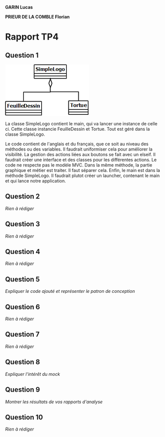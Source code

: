 **GARIN Lucas**

**PRIEUR DE LA COMBLE Florian**

# Rapport TP4

## Question 1
![IMAGE](images/tp4.PNG "Lamba expression")

La classe SimpleLogo contient le main, qui va lancer une instance de celle ci.
Cette classe instancie FeuilleDessin et Tortue.
Tout est géré dans la classe SimpleLogo.

Le code contient de l'anglais et du français, que ce soit au niveau des méthodes ou des variables.
Il faudrait uniformiser cela pour améliorer la visibilité.
La gestion des actions liées aux boutons se fait avec un elseif. Il faudrait créer une interface et des classes pour les 
différentes actions.
Le code ne respecte pas le modèle MVC. Dans la même méthode, la partie graphique et métier est traiter. Il faut séparer cela.
Enfin, le main est dans la méthode SimpleLogo. Il faudrait plutot créer un launcher, contenant le main et qui lance notre
application.

## Question 2
*Rien à rédiger*

## Question 3
*Rien à rédiger*

## Question 4
*Rien à rédiger*

## Question 5
*Expliquer le code ajouté et représenter le patron de conception*

## Question 6
*Rien à rédiger*

## Question 7
*Rien à rédiger*

## Question 8
*Expliquer l'intérêt du mock*

## Question 9
*Montrer les résultats de vos rapports d'analyse*

## Question 10
*Rien à rédiger*
